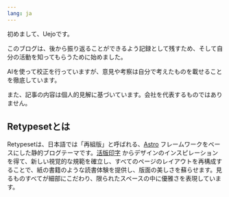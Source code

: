```yaml
---
lang: ja
---
```


初めまして、Uejoです。

このブログは、後から振り返ることができるよう記録として残すため、そして自分の活動を知ってもらうために始めました。

AIを使って校正を行っていますが、意見や考察は自分で考えたものを載せることを徹底しています。

また、記事の内容は個人的見解に基づいています。会社を代表するものではありません。

## Retypesetとは

Retypesetは、日本語では「再組版」と呼ばれる、[Astro](https://astro.build/) フレームワークをベースにした静的ブログテーマです。[活版印字](https://astro-theme-typography.vercel.app/) からデザインのインスピレーションを得て、新しい視覚的な規範を確立し、すべてのページのレイアウトを再構成することで、紙の書籍のような読書体験を提供し、版面の美しさを蘇らせます。見るものすべてが細部にこだわり、限られたスペースの中に優雅さを表現しています。
